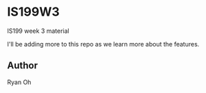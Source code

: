 # IS199W3
IS199 week 3 material

I'll be adding more to this repo as we learn more about the features.

## Author

Ryan Oh
